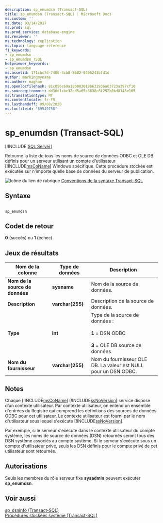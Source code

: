 ```yaml
---
description: sp_enumdsn (Transact-SQL)
title: sp_enumdsn (Transact-SQL) | Microsoft Docs
ms.custom: ''
ms.date: 03/14/2017
ms.prod: sql
ms.prod_service: database-engine
ms.reviewer: ''
ms.technology: replication
ms.topic: language-reference
f1_keywords:
- sp_enumdsn
- sp_enumdsn_TSQL
helpviewer_keywords:
- sp_enumdsn
ms.assetid: 171cbc7d-7406-4cb0-8602-9405243bfd1d
author: markingmyname
ms.author: maghan
ms.openlocfilehash: 81c056c69a18b083018b632936a63723a397cf10
ms.sourcegitcommit: dd36d1cbe32cd5a65c6638e8f252b0bd8145e165
ms.translationtype: MT
ms.contentlocale: fr-FR
ms.lasthandoff: 09/08/2020
ms.locfileid: "89549758"
---
```

# <a name="sp_enumdsn-transact-sql"></a>sp_enumdsn (Transact-SQL)
[!INCLUDE [SQL Server](../../includes/applies-to-version/sqlserver.md)]

  Retourne la liste de tous les noms de source de données ODBC et OLE DB définis pour un serveur utilisant un compte d'utilisateur [!INCLUDE[msCoName](../../includes/msconame-md.md)] Windows spécifique. Cette procédure stockée est exécutée sur n'importe quelle base de données du serveur de publication.  
  
 ![Icône du lien de rubrique](../../database-engine/configure-windows/media/topic-link.gif "Icône du lien de rubrique") [Conventions de la syntaxe Transact-SQL](../../t-sql/language-elements/transact-sql-syntax-conventions-transact-sql.md)  
  
## <a name="syntax"></a>Syntaxe  
  
```  
  
sp_enumdsn  
```  
  
## <a name="return-code-values"></a>Codet de retour  
 **0** (succès) ou **1** (échec)  
  
## <a name="result-sets"></a>Jeux de résultats  
  
|Nom de la colonne|Type de données|Description|  
|-----------------|---------------|-----------------|  
|**Nom de la source de données**|**sysname**|Nom de la source de données.|  
|**Description**|**varchar(255)**|Description de la source de données.|  
|**Type**|**int**|Type de la source de données :<br /><br /> **1** = DSN ODBC<br /><br /> **3** = OLE DB source de données|  
|**Nom du fournisseur**|**varchar(255)**|Nom du fournisseur OLE DB. La valeur est NULL pour un DSN ODBC.|  
  
## <a name="remarks"></a>Notes  
 Chaque [!INCLUDE[msCoName](../../includes/msconame-md.md)] [!INCLUDE[ssNoVersion](../../includes/ssnoversion-md.md)] service dispose d’un contexte utilisateur. Par contexte utilisateur, on entend un ensemble d'entrées du Registre qui comprend les définitions des sources de données ODBC pour cet utilisateur. Le contexte utilisateur est fourni par le nom d'utilisateur sous lequel s'exécute [!INCLUDE[ssNoVersion](../../includes/ssnoversion-md.md)].  
  
 Par exemple, si le serveur s'exécute dans le contexte utilisateur du compte système, les noms de source de données (DSN) retournés seront tous des DSN système associés au compte système. Si le serveur s'exécute sous un compte d'utilisateur privé, seuls les DSN définis pour le compte privé de cet utilisateur sont retournés.  
  
## <a name="permissions"></a>Autorisations  
 Seuls les membres du rôle serveur fixe **sysadmin** peuvent exécuter **sp_enumdsn**.  
  
## <a name="see-also"></a>Voir aussi  
 [sp_dsninfo &#40;Transact-SQL&#41;](../../relational-databases/system-stored-procedures/sp-dsninfo-transact-sql.md)   
 [Procédures stockées système &#40;Transact-SQL&#41;](../../relational-databases/system-stored-procedures/system-stored-procedures-transact-sql.md)  
  
  
